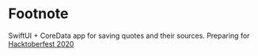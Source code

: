# Footnote
SwiftUI + CoreData app for saving quotes and their sources. Preparing for [Hacktoberfest 2020](https://hacktoberfest.digitalocean.com)
